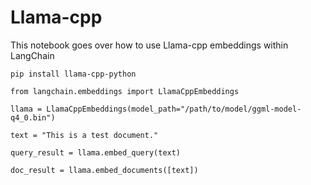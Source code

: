Llama-cpp
=========

This notebook goes over how to use Llama-cpp embeddings within LangChain

    pip install llama-cpp-python

    from langchain.embeddings import LlamaCppEmbeddings

    llama = LlamaCppEmbeddings(model_path="/path/to/model/ggml-model-q4_0.bin")

    text = "This is a test document."

    query_result = llama.embed_query(text)

    doc_result = llama.embed_documents([text])